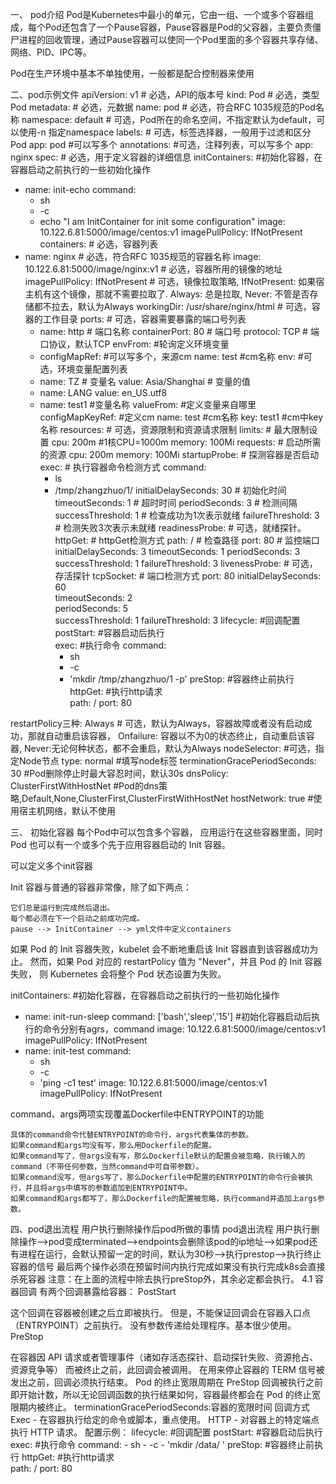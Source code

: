 一、 pod介绍
Pod是Kubernetes中最小的单元，它由一组、一个或多个容器组成，每个Pod还包含了一个Pause容器，Pause容器是Pod的父容器，主要负责僵尸进程的回收管理，通过Pause容器可以使同一个Pod里面的多个容器共享存储、网络、PID、IPC等。

Pod在生产环境中基本不单独使用，一般都是配合控制器来使用

二、pod示例文件
apiVersion: v1  # 必选，API的版本号
kind: Pod       # 必选，类型Pod
metadata:       # 必选，元数据
  name: pod     # 必选，符合RFC 1035规范的Pod名称
  namespace: default # 可选，Pod所在的命名空间，不指定默认为default，可以使用-n 指定namespace 
  labels:       # 可选，标签选择器，一般用于过滤和区分Pod
    app: pod    #可以写多个
  annotations:  #可选，注释列表，可以写多个
    app: nginx
spec:           # 必选，用于定义容器的详细信息
  initContainers:  #初始化容器，在容器启动之前执行的一些初始化操作
  - name: init-echo
    command:
    - sh
    - -c
    - echo "I am InitContainer for init some configuration"
    image: 10.122.6.81:5000/image/centos:v1
    imagePullPolicy: IfNotPresent
  containers:    # 必选，容器列表
  - name: nginx  # 必选，符合RFC 1035规范的容器名称
    image: 10.122.6.81:5000/image/nginx:v1     # 必选，容器所用的镜像的地址
    imagePullPolicy: IfNotPresent     # 可选，镜像拉取策略, IfNotPresent: 如果宿主机有这个镜像，那就不需要拉取了. Always: 总是拉取, Never: 不管是否存储都不拉去，默认为Always
    workingDir: /usr/share/nginx/html       # 可选，容器的工作目录
    ports:  # 可选，容器需要暴露的端口号列表
    - name: http    # 端口名称
      containerPort: 80     # 端口号
      protocol: TCP # 端口协议，默认TCP
    envFrom:      #轮询定义环境变量
    - configMapRef:  #可以写多个，来源cm
        name: test   #cm名称
    env:    #可选，环境变量配置列表
    - name: TZ      # 变量名
      value: Asia/Shanghai # 变量的值
    - name: LANG
      value: en_US.utf8
    - name: test1    #变量名称
      valueFrom:     #定义变量来自哪里
        configMapKeyRef:  #定义cm
          name: test      #cm名称
          key: test1      #cm中key名称
    resources:      # 可选，资源限制和资源请求限制
      limits:       # 最大限制设置
        cpu: 200m  #1核CPU=1000m
        memory: 100Mi
      requests:     # 启动所需的资源
        cpu: 200m
        memory: 100Mi
    startupProbe: # 探测容器是否启动
      exec:        # 执行容器命令检测方式
        command: 
        - ls
        - /tmp/zhangzhuo/1/
      initialDelaySeconds: 30   # 初始化时间
      timeoutSeconds: 1     # 超时时间
      periodSeconds: 3      # 检测间隔
      successThreshold: 1 # 检查成功为1次表示就绪
      failureThreshold: 3 # 检测失败3次表示未就绪
    readinessProbe: # 可选，就绪探针。
      httpGet:      # httpGet检测方式
        path: / # 检查路径
        port: 80        # 监控端口
      initialDelaySeconds: 3
      timeoutSeconds: 1 
      periodSeconds: 3  
      successThreshold: 1 
      failureThreshold: 3 
    livenessProbe:  # 可选，存活探针
      tcpSocket:    # 端口检测方式
        port: 80
      initialDelaySeconds: 60       
      timeoutSeconds: 2     
      periodSeconds: 5      
      successThreshold: 1 
      failureThreshold: 3 
    lifecycle:    #回调配置
      postStart:  #容器启动后执行  
        exec:     #执行命令
          command:
          - sh
          - -c
          - 'mkdir /tmp/zhangzhuo/1 -p'
      preStop:    #容器终止前执行
        httpGet:  #执行http请求    
              path: /
              port: 80

  restartPolicy三种: 
  Always   # 可选，默认为Always，容器故障或者没有启动成功，那就自动重启该容器，
  Onfailure: 容器以不为0的状态终止，自动重启该容器,
  Never:无论何种状态，都不会重启，默认为Always
  nodeSelector:  #可选，指定Node节点
    type: normal #填写node标签
  terminationGracePeriodSeconds: 30 #Pod删除停止时最大容忍时间，默认30s
  dnsPolicy: ClusterFirstWithHostNet  #Pod的dns策略,Default,None,ClusterFirst,ClusterFirstWithHostNet
  hostNetwork: true #使用宿主机网络，默认不使用

三、 初始化容器
每个Pod中可以包含多个容器， 应用运行在这些容器里面，同时 Pod 也可以有一个或多个先于应用容器启动的 Init 容器。

可以定义多个init容器

Init 容器与普通的容器非常像，除了如下两点：

    它们总是运行到完成然后退出。
    每个都必须在下一个启动之前成功完成。
    pause --> InitContainer --> yml文件中定义containers

如果 Pod 的 Init 容器失败，kubelet 会不断地重启该 Init 容器直到该容器成功为止。 然而，如果 Pod 对应的 restartPolicy 值为 "Never"，并且 Pod 的 Init 容器失败， 则 Kubernetes 会将整个 Pod 状态设置为失败。

initContainers:  #初始化容器，在容器启动之前执行的一些初始化操作
  - name: init-run-sleep 
    command: ['bash','sleep','15']   #初始化容器启动后执行的命令分别有agrs，command
    image: 10.122.6.81:5000/image/centos:v1
    imagePullPolicy: IfNotPresent
  - name: init-test
    command:
    - sh
    - -c
    - 'ping -c1 test'
    image: 10.122.6.81:5000/image/centos:v1
    imagePullPolicy: IfNotPresent

command、args两项实现覆盖Dockerfile中ENTRYPOINT的功能

    具体的command命令代替ENTRYPOINT的命令行，args代表集体的参数。
    如果command和args均没有写，那么用Dockerfile的配置。
    如果command写了，但args没有写，那么Dockerfile默认的配置会被忽略，执行输入的command（不带任何参数，当然command中可自带参数）。
    如果command没写，但args写了，那么Dockerfile中配置的ENTRYPOINT的命令行会被执行，并且将args中填写的参数追加到ENTRYPOINT中。
    如果command和args都写了，那么Dockerfile的配置被忽略，执行command并追加上args参数。

四、pod退出流程
用户执行删除操作后pod所做的事情
pod退出流程
用户执行删除操作-->pod变成terminated-->endpoints会删除该pod的ip地址-->如果pod还有进程在运行，会默认预留一定的时间，默认为30秒-->执行prestop-->执行终止容器的信号
最后两个操作必须在预留时间内执行完成如果没有执行完成k8s会直接杀死容器
注意：在上面的流程中除去执行preStop外，其余必定都会执行。
4.1 容器回调
有两个回调暴露给容器：
PostStart

这个回调在容器被创建之后立即被执行。 但是，不能保证回调会在容器入口点（ENTRYPOINT）之前执行。 没有参数传递给处理程序。基本很少使用。
PreStop

在容器因 API 请求或者管理事件（诸如存活态探针、启动探针失败、资源抢占、资源竞争等） 而被终止之前，此回调会被调用。 在用来停止容器的 TERM 信号被发出之前，回调必须执行结束。 Pod 的终止宽限周期在 PreStop 回调被执行之前即开始计数，所以无论回调函数的执行结果如何，容器最终都会在 Pod 的终止宽限期内被终止。
  terminationGracePeriodSeconds:容器的宽限时间
回调方式
    Exec - 在容器执行给定的命令或脚本，重点使用。
    HTTP - 对容器上的特定端点执行 HTTP 请求。
配置示例：
lifecycle:    #回调配置
      postStart:  #容器启动后执行  
        exec:     #执行命令
          command:
          - sh
          - -c
          - 'mkdir /data/ '
      preStop:    #容器终止前执行
        httpGet:  #执行http请求    
              path: /
              port: 80


